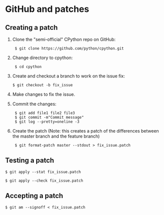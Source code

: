 # GitHub and patches

## Creating a patch

1. Clone the "semi-official" CPython repo on GitHub:

        $ git clone https://github.com/python/cpython.git

2. Change directory to cpython:

        $ cd cpython

3.  Create and checkout a branch to work on the issue fix:

        $ git checkout -b fix_issue

4. Make changes to fix the issue.

5. Commit the changes:

        $ git add file1 file2 file3
        $ git commit -m"Commit message"
        $ git log --pretty=oneline -3

6. Create the patch (Note: this creates a patch of the differences between the
   master branch and the feature branch)

        $ git format-patch master --stdout > fix_issue.patch

## Testing a patch

    $ git apply --stat fix_issue.patch

    $ git apply --check fix_issue.patch

## Accepting a patch

    $ git am --signoff < fix_issue.patch
